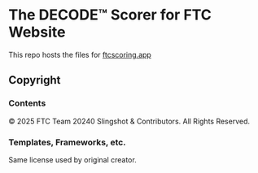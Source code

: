 
# The DECODE™ Scorer for FTC Website

This repo hosts the files for [ftcscoring.app](https://ftcscoring.app)

## Copyright

### Contents

© 2025 FTC Team 20240 Slingshot & Contributors.
All Rights Reserved.

### Templates, Frameworks, etc.

Same license used by original creator.
